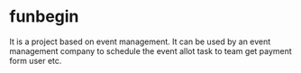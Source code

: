 # funbegin

It is a project based on event management. It can be used by an event management company to schedule the event allot task to team get payment form user etc.
